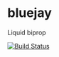 # bluejay
Liquid biprop

[![Build Status](https://travis-ci.org/jb803/bluejay.svg)](https://travis-ci.org/jb803/bluejay)
